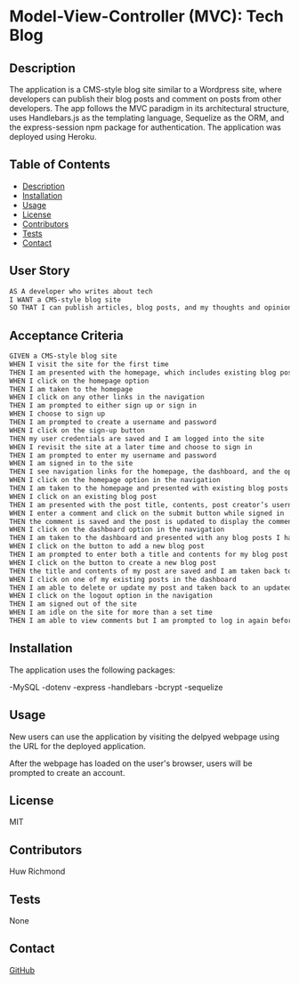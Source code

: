 # Model-View-Controller (MVC): Tech Blog

## Description

The application is a CMS-style blog site similar to a Wordpress site, where developers can publish their blog posts and comment on posts from other developers. The app follows the MVC paradigm in its architectural structure, uses Handlebars.js as the templating language, Sequelize as the ORM, and the express-session npm package for authentication. The application was deployed using Heroku.

## Table of Contents
- [Description](#description)
- [Installation](#installation)
- [Usage](#usage)
- [License](#license)
- [Contributors](#contributors)
- [Tests](#tests)
- [Contact](#contact)

## User Story

```md
AS A developer who writes about tech
I WANT a CMS-style blog site
SO THAT I can publish articles, blog posts, and my thoughts and opinions
```

## Acceptance Criteria

```md
GIVEN a CMS-style blog site
WHEN I visit the site for the first time
THEN I am presented with the homepage, which includes existing blog posts if any have been posted; navigation links for the homepage and the dashboard; and the option to log in
WHEN I click on the homepage option
THEN I am taken to the homepage
WHEN I click on any other links in the navigation
THEN I am prompted to either sign up or sign in
WHEN I choose to sign up
THEN I am prompted to create a username and password
WHEN I click on the sign-up button
THEN my user credentials are saved and I am logged into the site
WHEN I revisit the site at a later time and choose to sign in
THEN I am prompted to enter my username and password
WHEN I am signed in to the site
THEN I see navigation links for the homepage, the dashboard, and the option to log out
WHEN I click on the homepage option in the navigation
THEN I am taken to the homepage and presented with existing blog posts that include the post title and the date created
WHEN I click on an existing blog post
THEN I am presented with the post title, contents, post creator’s username, and date created for that post and have the option to leave a comment
WHEN I enter a comment and click on the submit button while signed in
THEN the comment is saved and the post is updated to display the comment, the comment creator’s username, and the date created
WHEN I click on the dashboard option in the navigation
THEN I am taken to the dashboard and presented with any blog posts I have already created and the option to add a new blog post
WHEN I click on the button to add a new blog post
THEN I am prompted to enter both a title and contents for my blog post
WHEN I click on the button to create a new blog post
THEN the title and contents of my post are saved and I am taken back to an updated dashboard with my new blog post
WHEN I click on one of my existing posts in the dashboard
THEN I am able to delete or update my post and taken back to an updated dashboard
WHEN I click on the logout option in the navigation
THEN I am signed out of the site
WHEN I am idle on the site for more than a set time
THEN I am able to view comments but I am prompted to log in again before I can add, update, or delete comments
```

## Installation

The application uses the following packages:

-MySQL
-dotenv
-express
-handlebars
-bcrypt
-sequelize  

## Usage

New users can use the application by visiting the delpyed webpage using the URL for the deployed application.

After the webpage has loaded on the user's browser, users will be prompted to create an account.

## License

MIT

## Contributors

Huw Richmond

## Tests

None

## Contact

[GitHub](https://github.com/HuwRichmond)


